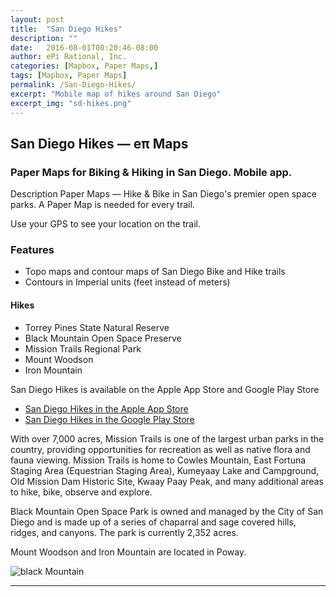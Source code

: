```yaml
---
layout: post
title:  "San Diego Hikes"
description: ""
date:   2016-08-01T00:20:46-08:00
author: ePi Rational, Inc.
categories: [Mapbox, Paper Maps,]
tags: [Mapbox, Paper Maps]
permalink: /San-Diego-Hikes/
excerpt: "Mobile map of hikes around San Diego"
excerpt_img: "sd-hikes.png"
---
```

## San Diego Hikes — eπ Maps

### Paper Maps for Biking & Hiking in San Diego.  Mobile app.


Description
Paper Maps — Hike & Bike in San Diego's premier open space parks. A Paper Map is needed for every trail.

Use your GPS to see your location on the trail.

### Features

* Topo maps and contour maps of San Diego Bike and Hike trails
* Contours in Imperial units (feet instead of meters)

#### Hikes

* Torrey Pines State Natural Reserve
* Black Mountain Open Space Preserve
* Mission Trails Regional Park
* Mount Woodson
* Iron Mountain

San Diego Hikes is available on the Apple App Store and Google Play Store

* [San Diego Hikes in the Apple App Store][ios]  
* [San Diego Hikes in the Google Play Store][android]


With over 7,000 acres, Mission Trails is one of the largest urban parks in the country, providing opportunities for recreation as well as native flora and fauna viewing. Mission Trails is home to Cowles Mountain, East Fortuna Staging Area (Equestrian Staging Area), Kumeyaay Lake and Campground, Old Mission Dam Historic Site, Kwaay Paay Peak, and many additional areas to hike, bike, observe and explore.

Black Mountain Open Space Park is owned and managed by the City of San Diego and is made up of a series of chaparral and sage covered hills, ridges, and canyons. The park is currently 2,352 acres.

Mount Woodson and Iron Mountain are located in Poway.



![black Mountain](https://lh3.googleusercontent.com/tvtBD_DM9G6zjaypULH1uGMYv-JuO2bsNPsGJB6wDJlxjWWmOpfJJ_-W-SYPwqIN3Ill=w200)


-----

[beta]: https://play.google.com/apps/testing/com.roblabs.papermaps.sandiego
[legal]:  http://RobLabs.com/Legal
[OpenStreetMap]: http://www.openstreetmap.org/copyright/
[SanDiego]: http://www.sandiego.gov/
[Apple Maps]: http://gspe21.ls.apple.com/html/attribution-12.html
[tsg]:  http://www.timestampgenerator.com



[Mapbox]:   http://roblabs.github.io/blackmountain.html
[mapbox-gl-js]:  http://roblabs.github.io/blackmountain-gl.html
[tilejson-local-server-github]:  http://roblabs.github.io/blackmountain-leaflet/
[beta]: http://goo.gl/forms/x3G8w5mTSE
[tsg]:  http://www.timestampgenerator.com
[ios]:  https://itunes.apple.com/us/developer/epi-rational-inc./id416401310
[android]:  https://play.google.com/store/apps/details?id=com.roblabs.papermaps.sandiego
